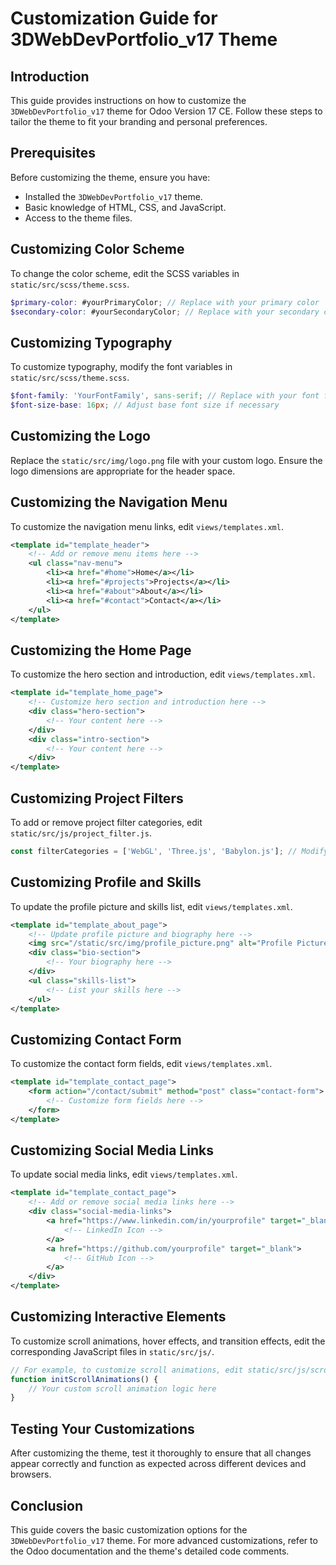 # Customization Guide for 3DWebDevPortfolio_v17 Theme

## Introduction
This guide provides instructions on how to customize the `3DWebDevPortfolio_v17` theme for Odoo Version 17 CE. Follow these steps to tailor the theme to fit your branding and personal preferences.

## Prerequisites
Before customizing the theme, ensure you have:
- Installed the `3DWebDevPortfolio_v17` theme.
- Basic knowledge of HTML, CSS, and JavaScript.
- Access to the theme files.

## Customizing Color Scheme
To change the color scheme, edit the SCSS variables in `static/src/scss/theme.scss`.

```scss
$primary-color: #yourPrimaryColor; // Replace with your primary color
$secondary-color: #yourSecondaryColor; // Replace with your secondary color
```

## Customizing Typography
To customize typography, modify the font variables in `static/src/scss/theme.scss`.

```scss
$font-family: 'YourFontFamily', sans-serif; // Replace with your font family
$font-size-base: 16px; // Adjust base font size if necessary
```

## Customizing the Logo
Replace the `static/src/img/logo.png` file with your custom logo. Ensure the logo dimensions are appropriate for the header space.

## Customizing the Navigation Menu
To customize the navigation menu links, edit `views/templates.xml`.

```xml
<template id="template_header">
    <!-- Add or remove menu items here -->
    <ul class="nav-menu">
        <li><a href="#home">Home</a></li>
        <li><a href="#projects">Projects</a></li>
        <li><a href="#about">About</a></li>
        <li><a href="#contact">Contact</a></li>
    </ul>
</template>
```

## Customizing the Home Page
To customize the hero section and introduction, edit `views/templates.xml`.

```xml
<template id="template_home_page">
    <!-- Customize hero section and introduction here -->
    <div class="hero-section">
        <!-- Your content here -->
    </div>
    <div class="intro-section">
        <!-- Your content here -->
    </div>
</template>
```

## Customizing Project Filters
To add or remove project filter categories, edit `static/src/js/project_filter.js`.

```javascript
const filterCategories = ['WebGL', 'Three.js', 'Babylon.js']; // Modify categories as needed
```

## Customizing Profile and Skills
To update the profile picture and skills list, edit `views/templates.xml`.

```xml
<template id="template_about_page">
    <!-- Update profile picture and biography here -->
    <img src="/static/src/img/profile_picture.png" alt="Profile Picture" class="profile-picture">
    <div class="bio-section">
        <!-- Your biography here -->
    </div>
    <ul class="skills-list">
        <!-- List your skills here -->
    </ul>
</template>
```

## Customizing Contact Form
To customize the contact form fields, edit `views/templates.xml`.

```xml
<template id="template_contact_page">
    <form action="/contact/submit" method="post" class="contact-form">
        <!-- Customize form fields here -->
    </form>
</template>
```

## Customizing Social Media Links
To update social media links, edit `views/templates.xml`.

```xml
<template id="template_contact_page">
    <!-- Add or remove social media links here -->
    <div class="social-media-links">
        <a href="https://www.linkedin.com/in/yourprofile" target="_blank">
            <!-- LinkedIn Icon -->
        </a>
        <a href="https://github.com/yourprofile" target="_blank">
            <!-- GitHub Icon -->
        </a>
    </div>
</template>
```

## Customizing Interactive Elements
To customize scroll animations, hover effects, and transition effects, edit the corresponding JavaScript files in `static/src/js/`.

```javascript
// For example, to customize scroll animations, edit static/src/js/scroll_animations.js
function initScrollAnimations() {
    // Your custom scroll animation logic here
}
```

## Testing Your Customizations
After customizing the theme, test it thoroughly to ensure that all changes appear correctly and function as expected across different devices and browsers.

## Conclusion
This guide covers the basic customization options for the `3DWebDevPortfolio_v17` theme. For more advanced customizations, refer to the Odoo documentation and the theme's detailed code comments.